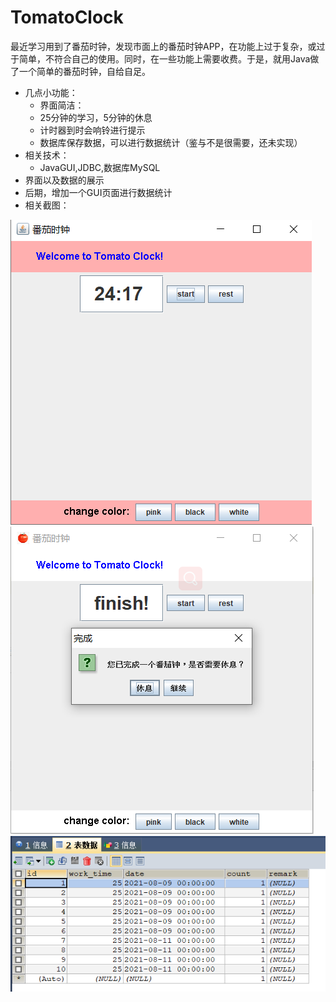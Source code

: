 # TomatoClock
最近学习用到了番茄时钟，发现市面上的番茄时钟APP，在功能上过于复杂，或过于简单，不符合自己的使用。同时，在一些功能上需要收费。于是，就用Java做了一个简单的番茄时钟，自给自足。
+ 几点小功能：
	+ 界面简洁：
	+ 25分钟的学习，5分钟的休息
	+ 计时器到时会响铃进行提示
	+ 数据库保存数据，可以进行数据统计（鉴与不是很需要，还未实现）
+ 相关技术：
	+ JavaGUI,JDBC,数据库MySQL
+ 界面以及数据的展示
+ 后期，增加一个GUI页面进行数据统计
+ 相关截图：


![enter image description here](https://github.com/CHANGEA-code/TomatoClock/blob/main/images/image-20210811173437610.png)
![enter image description here](https://github.com/CHANGEA-code/TomatoClock/blob/main/images/image-20210811174144236.png)
![enter image description here](https://github.com/CHANGEA-code/TomatoClock/blob/main/images/image-20210811174156419.png)
